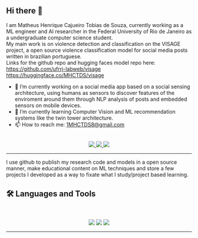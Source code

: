 ## Hi there 👋

I am Matheus Henrique Cajueiro Tobias de Souza, currently working as a ML engineer and AI researcher in the Federal University of Rio de Janeiro as a undergraduate computer science student.<br/>
My main work is on violence detection and classification on the VISAGE project, a open source violence classification model for social media posts written in brazilian portuguese.<br/>
Links for the github repo and hugging faces model repo here:<br/>
https://github.com/ufrrj-labweb/visage<br/>
https://huggingface.co/MHCTDS/visage<br/>

- 🔭 I’m currently working on a social media app based on a social sensing architecture, using humans as sensors to discover features of the enviroment around them through NLP analysis of posts and embedded sensors on mobile devices.
- 🌱 I’m currently learning Computer Vision and ML recommendation systems like the twin tower architecture.
- 📫 How to reach me: 1MHCTDS8@gmail.com
<br>

<div align="center">
  <a href="1MHCTDS8@gmail.com">
    <img src="https://img.shields.io/badge/Gmail-333333?style=for-the-badge&logo=gmail&logoColor=red" />
  </a>
  <a href="https://linkedin.com/in/matheus-henrique-cajueiro-tobias-de-souza" target="_blank">
    <img src="https://img.shields.io/badge/LinkedIn-0077B5?style=for-the-badge&logo=linkedin&logoColor=white" target="_blank" />
  </a>
  <a href="https://huggingface.co/MHCTDS" target="_blank">
    <img src="https://img.shields.io/badge/Hugging-1e1f26?style=for-the-badge&logo=Hugging&logoColor=white" target="_blank" />
  </a>
</div>

<hr>

I use github to publish my research code and models in a open source manner, make educational content on ML techniques and store a few projects I developed as a way to fixate what I study/project based learning.

## 🛠️ Languages and Tools

<br>

<p align="center">
  <img src="https://skillicons.dev/icons?i=python,julia,cpp" />
  <img src="https://skillicons.dev/icons?i=sklearn,tensorflow,pytorch,docker,kubernetes,git,anaconda" />
  <img src="https://skillicons.dev/icons?i=neovim,apple" />
</p>

<hr>
